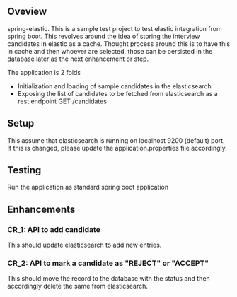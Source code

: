 ## Oveview
spring-elastic. This is a sample test project to test elastic integration from spring boot. This revolves around the idea of storing the interview candidates in elastic as a cache. Thought process around this is to have this in cache and then whoever are selected, those can be persisted in the database later as the next enhancement or step.

The application is 2 folds
* Initialization and loading of sample candidates in the elasticsearch
* Exposing the list of candidates to be fetched from elasticsearch as a rest endpoint GET /candidates

## Setup
This assume that elasticsearch is running on localhost 9200 (default) port. If this is changed, please update the application.properties file accordingly.

## Testing
Run the application as standard spring boot application

## Enhancements
### CR_1: API to add candidate
This should update elasticsearch to add new entries. 

### CR_2: API to mark a candidate as "REJECT" or "ACCEPT"
This should move the record to the database with the status and then accordingly delete the same from elasticsearch.